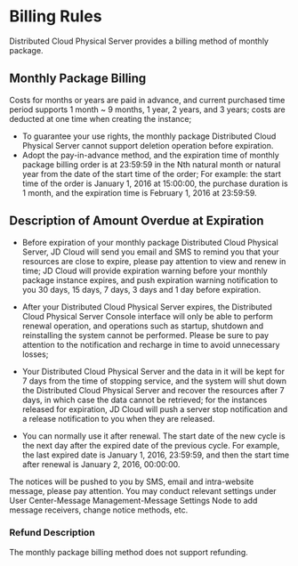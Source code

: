 # Billing Rules

Distributed Cloud Physical Server provides a billing method of monthly package.

## Monthly Package Billing

Costs for months or years are paid in advance, and current purchased time period supports 1 month ~ 9 months, 1 year, 2 years, and 3 years; costs are deducted at one time when creating the instance;

- To guarantee your use rights, the monthly package Distributed Cloud Physical Server cannot support deletion operation before expiration.
- Adopt the pay-in-advance method, and the expiration time of monthly package billing order is at 23:59:59 in the Nth natural month or natural year from the date of the start time of the order;
For example: the start time of the order is January 1, 2016 at 15:00:00, the purchase duration is 1 month, and the expiration time is February 1, 2016 at 23:59:59.

## Description of Amount Overdue at Expiration


- Before expiration of your monthly package Distributed Cloud Physical Server, JD Cloud will send you email and SMS to remind you that your resources are close to expire, please pay attention to view and renew in time; JD Cloud will provide expiration warning before your monthly package instance expires, and push expiration warning notification to you 30 days, 15 days, 7 days, 3 days and 1 day before expiration.

- After your Distributed Cloud Physical Server expires, the Distributed Cloud Physical Server Console interface will only be able to perform renewal operation, and operations such as startup, shutdown and reinstalling the system cannot be performed. Please be sure to pay attention to the notification and recharge in time to avoid unnecessary losses;

- Your Distributed Cloud Physical Server and the data in it will be kept for 7 days from the time of stopping service, and the system will shut down the Distributed Cloud Physical Server and recover the resources after 7 days, in which case the data cannot be retrieved; for the instances released for expiration, JD Cloud will push a server stop notification and a release notification to you when they are released.

- You can normally use it after renewal. The start date of the new cycle is the next day after the expired date of the previous cycle. For example, the last expired date is January 1, 2016, 23:59:59, and then the start time after renewal is January 2, 2016, 00:00:00.

The notices will be pushed to you by SMS, email and intra-website message, please pay attention.
You may conduct relevant settings under User Center\-Message Management\-Message Settings Node to add message receivers, change notice methods, etc.


### Refund Description
The monthly package billing method does not support refunding.
